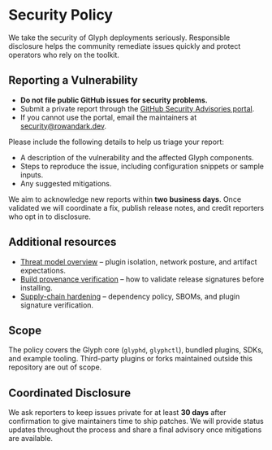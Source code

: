 # Security Policy

We take the security of Glyph deployments seriously. Responsible disclosure helps the
community remediate issues quickly and protect operators who rely on the toolkit.

## Reporting a Vulnerability

* **Do not file public GitHub issues for security problems.**
* Submit a private report through the [GitHub Security Advisories portal](https://github.com/RowanDark/Glyph/security/advisories/new).
* If you cannot use the portal, email the maintainers at [security@rowandark.dev](mailto:security@rowandark.dev).

Please include the following details to help us triage your report:

* A description of the vulnerability and the affected Glyph components.
* Steps to reproduce the issue, including configuration snippets or sample inputs.
* Any suggested mitigations.

We aim to acknowledge new reports within **two business days**. Once validated we will
coordinate a fix, publish release notes, and credit reporters who opt in to disclosure.

## Additional resources

* [Threat model overview](docs/security/threat-model.md) – plugin isolation, network posture,
  and artifact expectations.
* [Build provenance verification](docs/security/provenance.md) – how to validate
  release signatures before installing.
* [Supply-chain hardening](docs/security/supply-chain.md) – dependency policy,
  SBOMs, and plugin signature verification.

## Scope

The policy covers the Glyph core (`glyphd`, `glyphctl`), bundled plugins, SDKs, and
example tooling. Third-party plugins or forks maintained outside this repository are
out of scope.

## Coordinated Disclosure

We ask reporters to keep issues private for at least **30 days** after confirmation to
give maintainers time to ship patches. We will provide status updates throughout the
process and share a final advisory once mitigations are available.
